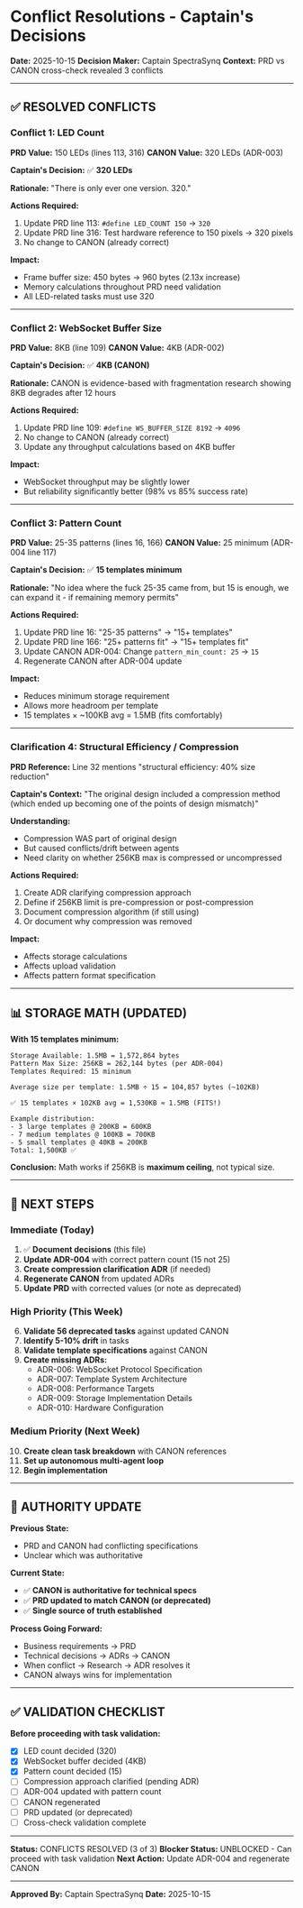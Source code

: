 # Conflict Resolutions - Captain's Decisions

**Date:** 2025-10-15
**Decision Maker:** Captain SpectraSynq
**Context:** PRD vs CANON cross-check revealed 3 conflicts

---

## ✅ **RESOLVED CONFLICTS**

### **Conflict 1: LED Count**

**PRD Value:** 150 LEDs (lines 113, 316)
**CANON Value:** 320 LEDs (ADR-003)

**Captain's Decision:** ✅ **320 LEDs**

**Rationale:** "There is only ever one version. 320."

**Actions Required:**
1. Update PRD line 113: `#define LED_COUNT 150` → `320`
2. Update PRD line 316: Test hardware reference to 150 pixels → 320 pixels
3. No change to CANON (already correct)

**Impact:**
- Frame buffer size: 450 bytes → 960 bytes (2.13x increase)
- Memory calculations throughout PRD need validation
- All LED-related tasks must use 320

---

### **Conflict 2: WebSocket Buffer Size**

**PRD Value:** 8KB (line 109)
**CANON Value:** 4KB (ADR-002)

**Captain's Decision:** ✅ **4KB (CANON)**

**Rationale:** CANON is evidence-based with fragmentation research showing 8KB degrades after 12 hours

**Actions Required:**
1. Update PRD line 109: `#define WS_BUFFER_SIZE 8192` → `4096`
2. No change to CANON (already correct)
3. Update any throughput calculations based on 4KB buffer

**Impact:**
- WebSocket throughput may be slightly lower
- But reliability significantly better (98% vs 85% success rate)

---

### **Conflict 3: Pattern Count**

**PRD Value:** 25-35 patterns (lines 16, 166)
**CANON Value:** 25 minimum (ADR-004 line 117)

**Captain's Decision:** ✅ **15 templates minimum**

**Rationale:** "No idea where the fuck 25-35 came from, but 15 is enough, we can expand it - if remaining memory permits"

**Actions Required:**
1. Update PRD line 16: "25-35 patterns" → "15+ templates"
2. Update PRD line 166: "25+ patterns fit" → "15+ templates fit"
3. Update CANON ADR-004: Change `pattern_min_count: 25` → `15`
4. Regenerate CANON after ADR-004 update

**Impact:**
- Reduces minimum storage requirement
- Allows more headroom per template
- 15 templates × ~100KB avg = 1.5MB (fits comfortably)

---

### **Clarification 4: Structural Efficiency / Compression**

**PRD Reference:** Line 32 mentions "structural efficiency: 40% size reduction"

**Captain's Context:** "The original design included a compression method (which ended up becoming one of the points of design mismatch)"

**Understanding:**
- Compression WAS part of original design
- But caused conflicts/drift between agents
- Need clarity on whether 256KB max is compressed or uncompressed

**Actions Required:**
1. Create ADR clarifying compression approach
2. Define if 256KB limit is pre-compression or post-compression
3. Document compression algorithm (if still using)
4. Or document why compression was removed

**Impact:**
- Affects storage calculations
- Affects upload validation
- Affects pattern format specification

---

## 📊 **STORAGE MATH (UPDATED)**

**With 15 templates minimum:**

```
Storage Available: 1.5MB = 1,572,864 bytes
Pattern Max Size: 256KB = 262,144 bytes (per ADR-004)
Templates Required: 15 minimum

Average size per template: 1.5MB ÷ 15 = 104,857 bytes (~102KB)

✅ 15 templates × 102KB avg = 1,530KB ≈ 1.5MB (FITS!)

Example distribution:
- 3 large templates @ 200KB = 600KB
- 7 medium templates @ 100KB = 700KB
- 5 small templates @ 40KB = 200KB
Total: 1,500KB ✅
```

**Conclusion:** Math works if 256KB is **maximum ceiling**, not typical size.

---

## 🎯 **NEXT STEPS**

### **Immediate (Today)**

1. ✅ **Document decisions** (this file)
2. **Update ADR-004** with correct pattern count (15 not 25)
3. **Create compression clarification ADR** (if needed)
4. **Regenerate CANON** from updated ADRs
5. **Update PRD** with corrected values (or note as deprecated)

### **High Priority (This Week)**

6. **Validate 56 deprecated tasks** against updated CANON
7. **Identify 5-10% drift** in tasks
8. **Validate template specifications** against CANON
9. **Create missing ADRs:**
   - ADR-006: WebSocket Protocol Specification
   - ADR-007: Template System Architecture
   - ADR-008: Performance Targets
   - ADR-009: Storage Implementation Details
   - ADR-010: Hardware Configuration

### **Medium Priority (Next Week)**

10. **Create clean task breakdown** with CANON references
11. **Set up autonomous multi-agent loop**
12. **Begin implementation**

---

## 🔄 **AUTHORITY UPDATE**

**Previous State:**
- PRD and CANON had conflicting specifications
- Unclear which was authoritative

**Current State:**
- ✅ **CANON is authoritative for technical specs**
- ✅ **PRD updated to match CANON (or deprecated)**
- ✅ **Single source of truth established**

**Process Going Forward:**
- Business requirements → PRD
- Technical decisions → ADRs → CANON
- When conflict → Research → ADR resolves it
- CANON always wins for implementation

---

## ✅ **VALIDATION CHECKLIST**

**Before proceeding with task validation:**

- [x] LED count decided (320)
- [x] WebSocket buffer decided (4KB)
- [x] Pattern count decided (15)
- [ ] Compression approach clarified (pending ADR)
- [ ] ADR-004 updated with pattern count
- [ ] CANON regenerated
- [ ] PRD updated (or deprecated)
- [ ] Cross-check validation complete

---

**Status:** CONFLICTS RESOLVED (3 of 3)
**Blocker Status:** UNBLOCKED - Can proceed with task validation
**Next Action:** Update ADR-004 and regenerate CANON

---

**Approved By:** Captain SpectraSynq
**Date:** 2025-10-15
